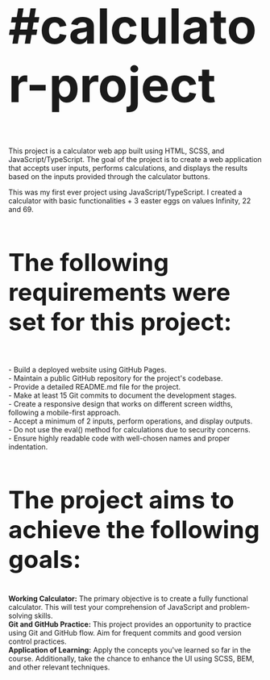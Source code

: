  <h1 style="font-size:10vw"> #calculator-project</h1>

This project is a calculator web app built using HTML, SCSS, and JavaScript/TypeScript. The goal of the project is to create a web application that accepts user inputs, performs calculations, and displays the results based on the inputs provided through the calculator buttons. 

This was my first ever project using JavaScript/TypeScript. I created a calculator with basic functionalities + 3 easter eggs on values Infinity, 22 and 69.

 <h2 style="font-size:5vw"> <b> The following requirements were set for this project:</b></h2>

<br> - Build a deployed website using GitHub Pages.
<br> - Maintain a public GitHub repository for the project's codebase.
<br> - Provide a detailed README.md file for the project.
<br>- Make at least 15 Git commits to document the development stages.
<br>- Create a responsive design that works on different screen widths, following a mobile-first approach.
<br>- Accept a minimum of 2 inputs, perform operations, and display outputs.
<br>- Do not use the eval() method for calculations due to security concerns.
<br>- Ensure highly readable code with well-chosen names and proper indentation.

 <h2 style="font-size:5vw"><b>The project aims to achieve the following goals:</b></h2>

<b>Working Calculator:</b> The primary objective is to create a fully functional calculator. This will test your comprehension of JavaScript and problem-solving skills.
<br><b>Git and GitHub Practice:</b> This project provides an opportunity to practice using Git and GitHub flow. Aim for frequent commits and good version control practices.
<br><b>Application of Learning:</b> Apply the concepts you've learned so far in the course. Additionally, take the chance to enhance the UI using SCSS, BEM, and other relevant techniques.
